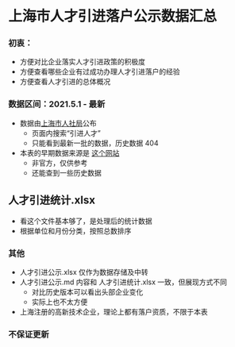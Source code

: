 # 上海市人才引进落户公示数据汇总

### 初衷：

- 方便对比企业落实人才引进政策的积极度
- 方便查看哪些企业有过成功办理人才引进落户的经验
- 方便查看人才引进的总体概况

### 数据区间：2021.5.1 - 最新

- 数据由[上海市人社局](https://rsj.sh.gov.cn/tgsgg_17341/index.html)公布
  - 页面内搜索“引进人才”
  - 只能看到最新一批的数据，历史数据 404
- 本表的早期数据来源是 [这个网站](http://www.zuishengxin.cn/)
  - 非官方，仅供参考
  - 还能查到一些历史数据

## 人才引进统计.xlsx

- 看这个文件基本够了，是处理后的统计数据
- 根据单位和月份分类，按照总数排序

### 其他

- 人才引进公示.xlsx 仅作为数据存储及中转
- 人才引进公示.md 内容和 人才引进统计.xlsx 一致，但展现方式不同
  - 对比历史版本可以看出头部企业变化
  - 实际上也不太方便
- 上海注册的高新技术企业，理论上都有落户资质，不限于本表

### 不保证更新
